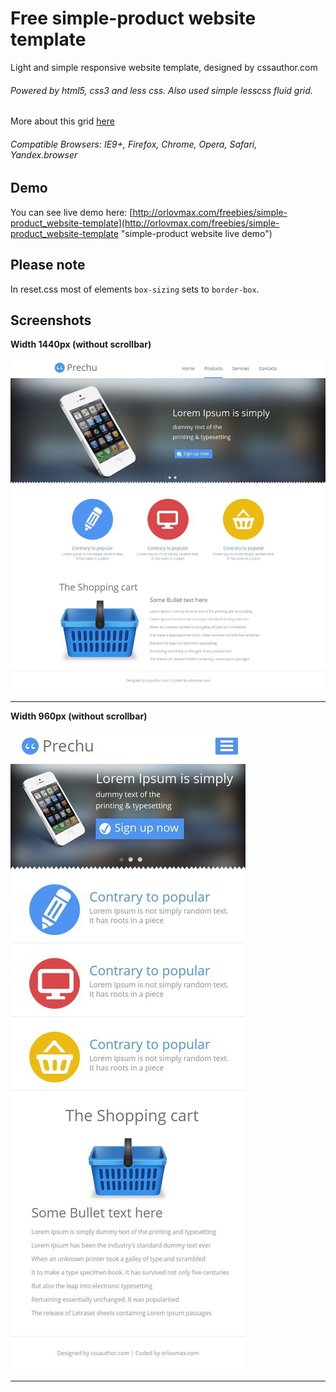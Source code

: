 Free simple-product website template
======
Light and simple responsive website template, designed by cssauthor.com
###### Powered by html5, css3 and less css. Also used simple lesscss fluid grid.
More about this grid [here](https://github.com/orlovmax/fluid-less-grid)
###### Compatible Browsers: IE9+, Firefox, Chrome, Opera, Safari, Yandex.browser
Demo
------
You can see live demo here: [http://orlovmax.com/freebies/simple-product_website-template](http://orlovmax.com/freebies/simple-product_website-template "simple-product website live demo")

Please note
---
In reset.css most of elements `box-sizing` sets to `border-box`. 

Screenshots
---
**Width 1440px (without scrollbar)**

![simple-product template 1440px](screenshots/simple-product_website-template_1440px.jpg)

---


**Width 960px (without scrollbar)**

![simple-product fluid template 640px](screenshots/simple-product_website-template_640px.jpg)

---